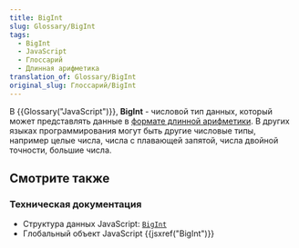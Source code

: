 ```yaml
---
title: BigInt
slug: Glossary/BigInt
tags:
  - BigInt
  - JavaScript
  - Глоссарий
  - Длинная арифметика
translation_of: Glossary/BigInt
original_slug: Глоссарий/BigInt
---
```


В {{Glossary("JavaScript")}}, **BigInt** - числовой тип данных, который может представлять данные в [формате длинной арифметики](https://en.wikipedia.org/wiki/Arbitrary-precision_arithmetic). В других языках программирования могут быть другие числовые типы, например целые числа, числа с плавающей запятой, числа двойной точности, большие числа.

## Смотрите также

### Техническая документация

- Структура данных JavaScript: [`BigInt`](/en-US/docs/Web/JavaScript/Data_structures#BigInt_type)
- Глобальный объект JavaScript {{jsxref("BigInt")}}

